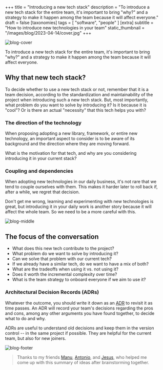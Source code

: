 +++
title = "Introducing a new tech stack"
description = "To introduce a new tech stack for the entire team, it's important to bring \"why?\" and a strategy to make it happen among the team because it will affect everyone."
draft = false
[taxonomies]
tags = [ "software", "people" ]
[extra]
subtitle = "How to introduce new technologies in your team"
static_thumbnail = "/images/blog/2023-04-14/cover.jpg"
+++

![blog-cover](/images/blog/2023-04-14/cover.jpg)

To introduce a new tech stack for the entire team, it's important to bring "why?" and a strategy to make it happen among the team because it will affect everyone.

<!-- more -->

## Why that new tech stack?

To decide whether to use a new tech stack or not, remember that it is a team decision, according to the standardization and maintainability of the project when introducing such a new tech stack. But, most importantly, what problem do you want to solve by introducing it? Is it because it is "cool"? Or is there an actual "necessity" that this tech helps you with?

### The direction of the technology

When proposing adopting a new library, framework, or entire new technology, an important aspect to consider is to be aware of its background and the direction where they are moving forward.

What is the motivation for that tech, and why are you considering introducing it in your current stack?

### Coupling and dependencies

When adopting new technologies in our daily business, it's not rare that we tend to couple ourselves with them. This makes it harder later to roll back if, after a while, we regret that decision.

Don't get me wrong, learning and experimenting with new technologies is great, but introducing it in your daily work is another story because it will affect the whole team. So we need to be a more careful with this.

![blog-middle](/images/blog/2023-04-14/middle.jpg)

## The focus of the conversation

- What does this new tech contribute to the project?
- What problem do we want to solve by introducing it?
- Can we solve that problem with our current tech?
- If we already have a similar tech, do we want to have a mix of both?
- What are the tradeoffs when using it vs. not using it?
- Does it worth the incremental complexity over time?
- What is the team strategy to onboard everyone if we aim to use it?

### Architectural Decision Records (ADRs)

Whatever the outcome, you should write it down as an [ADR](https://adr.github.io/) to revisit it as time passes. An ADR  will record your team's decisions regarding the pros and cons, among any other arguments you have found together, to decide what to do and why.

ADRs are useful to understand old decisions and keep them in the version control -- in the same project if possible. They are helpful for the current team, but also for new joiners.

![blog-footer](/images/blog/2023-04-14/footer.jpg)

> Thanks to my friends [Manu](https://x.com/evrtrabajo), [Antonio](https://x.com/Tito_Kati), and [Jesus](https://x.com/JesusValera96), who helped me come up with this summary of ideas after brainstorming together.
